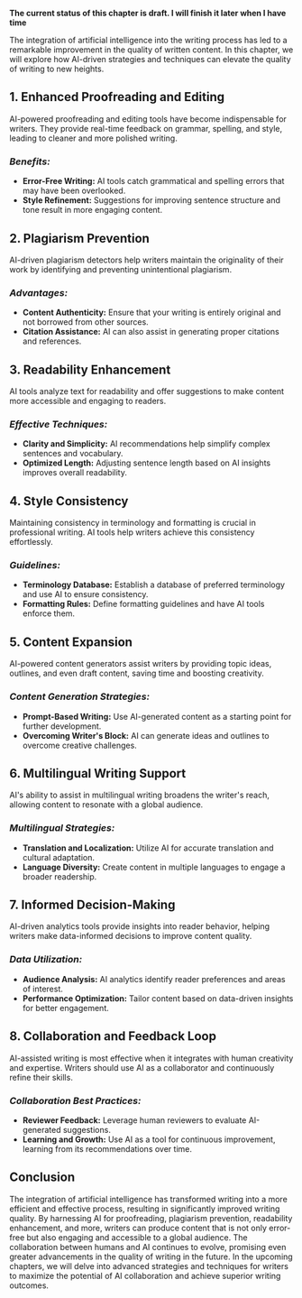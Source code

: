 **The current status of this chapter is draft. I will finish it later when I have time**

The integration of artificial intelligence into the writing process has led to a remarkable improvement in the quality of written content. In this chapter, we will explore how AI-driven strategies and techniques can elevate the quality of writing to new heights.

**1. Enhanced Proofreading and Editing**
----------------------------------------

AI-powered proofreading and editing tools have become indispensable for writers. They provide real-time feedback on grammar, spelling, and style, leading to cleaner and more polished writing.

### *Benefits:*

* **Error-Free Writing:** AI tools catch grammatical and spelling errors that may have been overlooked.
* **Style Refinement:** Suggestions for improving sentence structure and tone result in more engaging content.

**2. Plagiarism Prevention**
----------------------------

AI-driven plagiarism detectors help writers maintain the originality of their work by identifying and preventing unintentional plagiarism.

### *Advantages:*

* **Content Authenticity:** Ensure that your writing is entirely original and not borrowed from other sources.
* **Citation Assistance:** AI can also assist in generating proper citations and references.

**3. Readability Enhancement**
------------------------------

AI tools analyze text for readability and offer suggestions to make content more accessible and engaging to readers.

### *Effective Techniques:*

* **Clarity and Simplicity:** AI recommendations help simplify complex sentences and vocabulary.
* **Optimized Length:** Adjusting sentence length based on AI insights improves overall readability.

**4. Style Consistency**
------------------------

Maintaining consistency in terminology and formatting is crucial in professional writing. AI tools help writers achieve this consistency effortlessly.

### *Guidelines:*

* **Terminology Database:** Establish a database of preferred terminology and use AI to ensure consistency.
* **Formatting Rules:** Define formatting guidelines and have AI tools enforce them.

**5. Content Expansion**
------------------------

AI-powered content generators assist writers by providing topic ideas, outlines, and even draft content, saving time and boosting creativity.

### *Content Generation Strategies:*

* **Prompt-Based Writing:** Use AI-generated content as a starting point for further development.
* **Overcoming Writer's Block:** AI can generate ideas and outlines to overcome creative challenges.

**6. Multilingual Writing Support**
-----------------------------------

AI's ability to assist in multilingual writing broadens the writer's reach, allowing content to resonate with a global audience.

### *Multilingual Strategies:*

* **Translation and Localization:** Utilize AI for accurate translation and cultural adaptation.
* **Language Diversity:** Create content in multiple languages to engage a broader readership.

**7. Informed Decision-Making**
-------------------------------

AI-driven analytics tools provide insights into reader behavior, helping writers make data-informed decisions to improve content quality.

### *Data Utilization:*

* **Audience Analysis:** AI analytics identify reader preferences and areas of interest.
* **Performance Optimization:** Tailor content based on data-driven insights for better engagement.

**8. Collaboration and Feedback Loop**
--------------------------------------

AI-assisted writing is most effective when it integrates with human creativity and expertise. Writers should use AI as a collaborator and continuously refine their skills.

### *Collaboration Best Practices:*

* **Reviewer Feedback:** Leverage human reviewers to evaluate AI-generated suggestions.
* **Learning and Growth:** Use AI as a tool for continuous improvement, learning from its recommendations over time.

**Conclusion**
--------------

The integration of artificial intelligence has transformed writing into a more efficient and effective process, resulting in significantly improved writing quality. By harnessing AI for proofreading, plagiarism prevention, readability enhancement, and more, writers can produce content that is not only error-free but also engaging and accessible to a global audience. The collaboration between humans and AI continues to evolve, promising even greater advancements in the quality of writing in the future. In the upcoming chapters, we will delve into advanced strategies and techniques for writers to maximize the potential of AI collaboration and achieve superior writing outcomes.
